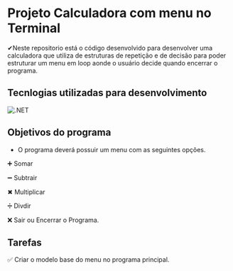 # Projeto Calculadora com menu no Terminal

✔Neste repositorio está o código desenvolvido para desenvolver uma calculadora que utiliza de estruturas de repetição e de decisão para poder estruturar um menu em loop aonde o usuário decide quando encerrar o programa.

## Tecnlogias utilizadas para desenvolvimento
![.NET](https://img.shields.io/badge/.NET-5C2D91?style=for-the-badge&logo=.net&logoColor=white
)

## Objetivos do programa

* O programa deverá possuir um menu com as seguintes opções.

➕ Somar

➖ Subtrair

✖ Multiplicar

➗ Divdir

❌ Sair ou Encerrar o Programa.

## Tarefas

✅ Criar o modelo base do menu no programa principal.


